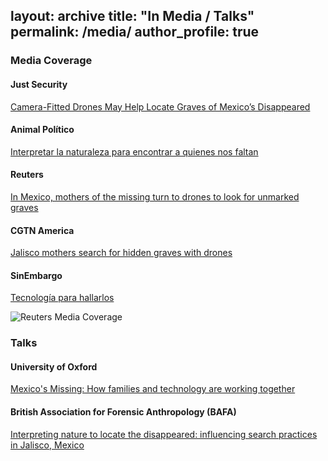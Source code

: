 layout: archive
title: "In Media / Talks"
permalink: /media/
author_profile: true
---

### Media Coverage

#### Just Security
[Camera-Fitted Drones May Help Locate Graves of Mexico’s Disappeared](https://www.justsecurity.org/105181/drones-graves-mexicos-disappeared/)

#### Animal Político
[Interpretar la naturaleza para encontrar a quienes nos faltan](https://animalpolitico.com/analisis/invitades/libro-madres-buscadoras-fil)

#### Reuters
[In Mexico, mothers of the missing turn to drones to look for unmarked graves](https://www.reuters.com/world/americas/mexico-mothers-missing-turn-drones-look-unmarked-graves-2024-01-26/)

#### CGTN America
[Jalisco mothers search for hidden graves with drones](https://twitter.com/cgtnamerica/status/1751362286118150555)

#### SinEmbargo
[Tecnología para hallarlos](https://www.sinembargo.mx/18-12-2023/4440515)

![Reuters Media Coverage](https://github.com/FOUND-project/found-project.github.io/assets/168593479/01445c38-8b19-486a-b29d-7c403d13774d)

### Talks

#### University of Oxford
[Mexico's Missing: How families and technology are working together](https://www.ox.ac.uk/event/mexicos-missing-how-families-and-technology-are-working-together)

#### British Association for Forensic Anthropology (BAFA)
[Interpreting nature to locate the disappeared: influencing search practices in Jalisco, Mexico](https://bafauk.weebly.com/winter-conference--agm-2024.html)
